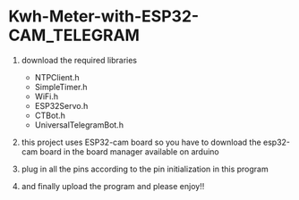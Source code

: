 # Kwh-Meter-with-ESP32-CAM_TELEGRAM
1. download the required libraries 
    * NTPClient.h
    * SimpleTimer.h
    * WiFi.h
    * ESP32Servo.h
    * CTBot.h
    * UniversalTelegramBot.h
    
2. this project uses ESP32-cam board so you have to download the esp32-cam board in the board manager available on arduino
3. plug in all the pins according to the pin initialization in this program
4. and finally upload the program and please enjoy!!


